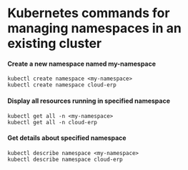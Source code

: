 # Kubernetes commands for managing namespaces in an existing cluster

#### Create a new namespace named my-namespace
```
kubectl create namespace <my-namespace>
kubectl create namespace cloud-erp
```

#### Display all resources running in specified namespace
```
kubectl get all -n <my-namespace>
kubectl get all -n cloud-erp
```

#### Get details about specified namespace
```
kubectl describe namespace <my-namespace>
kubectl describe namespace cloud-erp
```
